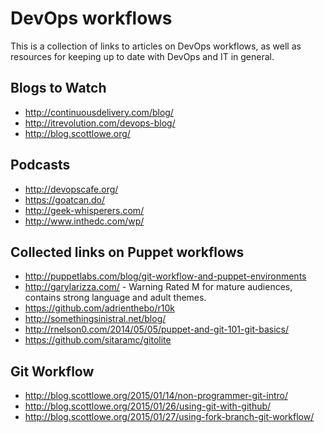 DevOps workflows
================

This is a collection of links to articles on DevOps workflows, as well as
resources for keeping up to date with DevOps and IT in general.

Blogs to Watch
--------------

* http://continuousdelivery.com/blog/
* http://itrevolution.com/devops-blog/ 
* http://blog.scottlowe.org/

Podcasts
--------

* http://devopscafe.org/
* https://goatcan.do/
* http://geek-whisperers.com/
* http://www.inthedc.com/wp/


Collected links on Puppet workflows
-----------------------------------

* http://puppetlabs.com/blog/git-workflow-and-puppet-environments
* http://garylarizza.com/ - Warning Rated M for mature audiences, contains
                            strong language and adult themes.
* https://github.com/adrienthebo/r10k
* http://somethingsinistral.net/blog/
* http://rnelson0.com/2014/05/05/puppet-and-git-101-git-basics/
* https://github.com/sitaramc/gitolite

Git Workflow
------------

* http://blog.scottlowe.org/2015/01/14/non-programmer-git-intro/
* http://blog.scottlowe.org/2015/01/26/using-git-with-github/
* http://blog.scottlowe.org/2015/01/27/using-fork-branch-git-workflow/

